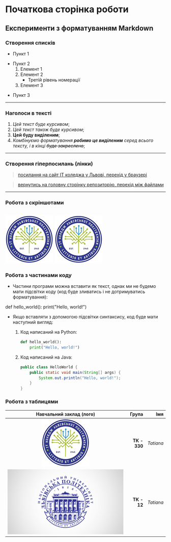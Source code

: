 # Початкова сторінка роботи
## Експерименти з форматуванням Markdown
### Створення списків
- Пункт 1
+ Пункт 2
    1. Елемент 1
    2. Елемент 2
       * Третій рівень номерації
    3. Елемент 3
- Пункт 3
---
### Наголоси в тексті
1. *Цей текст буде курсивом*;
2. _Цей текст також буде курсивом_;
3. **Цей буду виділеним**;
4. _Комбінуємо форматування **робимо це виділеним** серед всього тексту, і в кінці ~~буде закреслено~~_;
---
### Створення гіперпосилань (лінки)
> [посилання на сайт IT коледжа у Львові, перехід у браузері](https://itcollege.lviv.ua/ "Це просто відображення при наведенні на посиланя")

> [вернутись на головну сторінку репозиторію, перехід між файлами](../README.md "переходимо до README")
---
### Робота з скріншотами
![Вставляємо картику як файл, це варіант буль ше нам підходить для лабораторних](logo-itcollege.jpg "Лого коледжу")
![Всталяємо картинку з прямим посиланням на репозиторій](https://github.com/Tan4esM/tk330_oop_m/blob/main/init/logo-itcollege.jpg "Не забуваємо замінити blob на raw")
---
### Робота з частинами коду

- Частини програми можна вставити як текст, однак ми не будемо мати підсвітки коду (код буде зливатись і не дотримуватись форматування):

def hello_world():
print("Hello, world!")

- Якщо вставляти з допомогою підсвітки синтаксису, код буде мати наступний вигляд:

    1. Код написаний на Python:
        ```python
        def hello_world():
            print("Hello, world!")
        ```
    1. Код написаний на Java:
        ```java
        public class HelloWorld {
            public static void main(String[] args) {
                System.out.println("Hello, world!");
            }
        }
        ```
### Робота з таблицями
| Навчальний заклад (лого) | Група | Імя |
|:---:|---:|---:|
|![будь який текст](logo-itcollege.jpg "ІТ коледж Львів")|    **ТК - 330**    |_Tatiana_|
|![](logo-lp.jpg "Національний Університет Львівська політехніка")| **ТК - 12** | _Tatiana_ |
